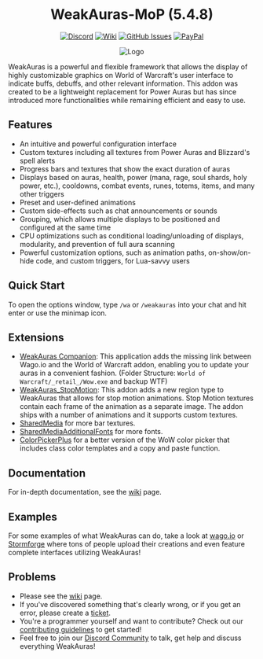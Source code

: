 <div align="center">

# WeakAuras-MoP (5.4.8)

[![Discord](https://img.shields.io/discord/259362419372064778?style=flat&logo=discord&label=Discord)](https://discord.gg/UXSc7nt) [![Wiki](https://img.shields.io/badge/wiki-grey?style=flat&logo=github)](https://github.com/NoM0Re/WeakAuras-MoP/wiki) [![GitHub Issues](https://img.shields.io/github/issues/NoM0Re/WeakAuras-MoP)](https://github.com/NoM0Re/WeakAuras-MoP/issues) [![PayPal](https://img.shields.io/badge/Buy_me_a_coffee-100000?style=flat&logo=PayPal&logoColor=white&labelColor=3b7bbf&color=grey)](https://streamelements.com/noom0re/tip)

![Logo](https://i.imgur.com/wwbxeCG.jpeg)
</div>

WeakAuras is a powerful and flexible framework that allows the display of highly customizable graphics on World of Warcraft's user interface to indicate buffs, debuffs, and other relevant information. This addon was created to be a lightweight replacement for Power Auras but has since introduced more functionalities while remaining efficient and easy to use.

## Features

* An intuitive and powerful configuration interface
* Custom textures including all textures from Power Auras and Blizzard's spell alerts
* Progress bars and textures that show the exact duration of auras
* Displays based on auras, health, power (mana, rage, soul shards, holy power, etc.), cooldowns, combat events, runes, totems, items, and many other triggers
* Preset and user-defined animations
* Custom side-effects such as chat announcements or sounds
* Grouping, which allows multiple displays to be positioned and configured at the same time
* CPU optimizations such as conditional loading/unloading of displays, modularity, and prevention of full aura scanning
* Powerful customization options, such as animation paths, on-show/on-hide code, and custom triggers, for Lua-savvy users

## Quick Start

To open the options window, type `/wa` or `/weakauras` into your chat and hit enter or use the minimap icon.

## Extensions

* [WeakAuras Companion](https://weakauras.wtf): This application adds the missing link between Wago.io and the World of Warcraft addon, enabling you to update your auras in a convenient fashion. (Folder Structure: `World of Warcraft/_retail_/Wow.exe` and backup WTF)
* [WeakAuras_StopMotion](https://www.curseforge.com/wow/addons/weakauras-stop-motion): This addon adds a new region type to WeakAuras that allows for stop motion animations. Stop Motion textures contain each frame of the animation as a separate image. The addon ships with a number of animations and it supports custom textures.
* [SharedMedia](https://github.com/bkader/SharedMedia) for more bar textures.
* [SharedMediaAdditionalFonts](https://drive.google.com/file/d/1xDCpDpStRbXdSBKYOeZHpYBt_dRDqb3g/view?usp=sharing) for more fonts.
* [ColorPickerPlus](https://drive.google.com/file/d/1ymNYizWp2TxIS1a6hLg7bT9YoJ3E-8Na/view?usp=sharing) for a better version of the WoW color picker that includes class color templates and a copy and paste function.

## Documentation

For in-depth documentation, see the [wiki](https://github.com/NoM0Re/WeakAuras-MoP/wiki) page.

## Examples

For some examples of what WeakAuras can do, take a look at [wago.io](https://wago.io/search/imports/wow/all?q=5.4.8) or [Stormforge](https://wa.stormforge.gg/) where tons of people upload their creations and even feature complete interfaces utilizing WeakAuras!

## Problems

* Please see the [wiki](https://github.com/NoM0Re/WeakAuras-MoP/wiki) page.
* If you've discovered something that's clearly wrong, or if you get an error, please create a [ticket](https://github.com/NoM0Re/WeakAuras-MoP/issues).
* You're a programmer yourself and want to contribute? Check out our [contributing guidelines](CONTRIBUTING.md) to get started!
* Feel free to join our [Discord Community](https://discord.gg/UXSc7nt) to talk, get help and discuss everything WeakAuras!


